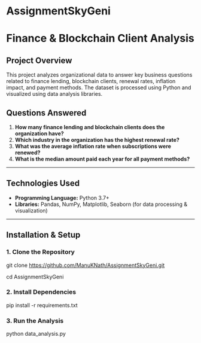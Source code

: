 # AssignmentSkyGeni
# Finance & Blockchain Client Analysis

## Project Overview
This project analyzes organizational data to answer key business questions related to finance lending, blockchain clients, renewal rates, inflation impact, and payment methods. The dataset is processed using Python and visualized using data analysis libraries.

## Questions Answered
1. **How many finance lending and blockchain clients does the organization have?**
2. **Which industry in the organization has the highest renewal rate?**
3. **What was the average inflation rate when subscriptions were renewed?**
4. **What is the median amount paid each year for all payment methods?**

---

## Technologies Used
- **Programming Language:** Python 3.7+
- **Libraries:** Pandas, NumPy, Matplotlib, Seaborn (for data processing & visualization)



---

## Installation & Setup

### 1. Clone the Repository
git clone https://github.com/ManuKNath/AssignmentSkyGeni.git

cd AssignmentSkyGeni

### 2. Install Dependencies
pip install -r requirements.txt


### 3. Run the Analysis
python data_analysis.py
